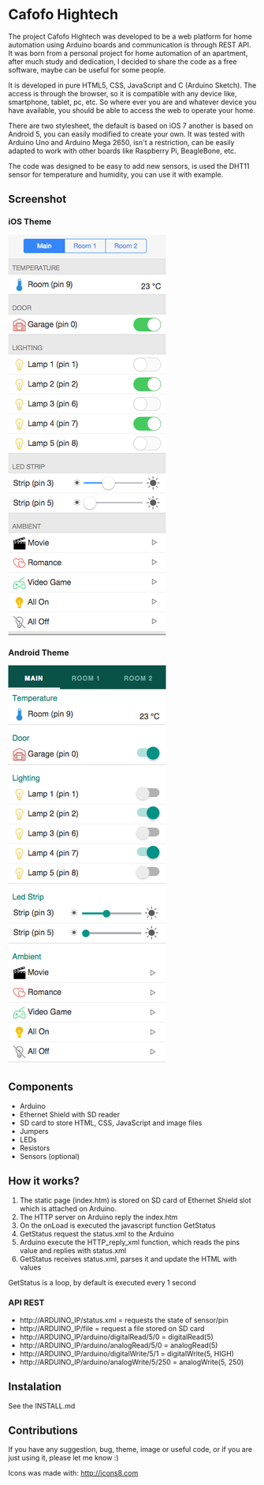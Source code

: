 # Cafofo Hightech

The project Cafofo Hightech was developed to be a web platform for home automation
using Arduino boards and communication is through REST API. It was born from a
personal project for home automation of an apartment, after much study and
dedication, I decided to share the code as a free software, maybe can be useful
for some people.

It is developed in pure HTML5, CSS, JavaScript and C (Arduino Sketch). The access
is through the browser, so it is compatible with any device like, smartphone,
tablet, pc, etc. So where ever you are and whatever device you have available,
you should be able to access the web to operate your home.

There are two stylesheet, the default is based on iOS 7 another is based on
Android 5, you can easily modified to create your own. It was tested with Arduino
Uno and Arduino Mega 2650, isn't a restriction, can be easily adapted to work
with other boards like Raspberry Pi, BeagleBone, etc.

The code was designed to be easy to add new sensors, is used the DHT11 sensor
for temperature and humidity, you can use it with example.

## Screenshot

### iOS Theme
![iOS Theme](/screenshots/ios.png)

### Android Theme
![Android Theme](/screenshots/android.png)

## Components

* Arduino
* Ethernet Shield with SD reader
* SD card to store HTML, CSS, JavaScript and image files
* Jumpers
* LEDs
* Resistors
* Sensors (optional)

## How it works?

1. The static page (index.htm) is stored on SD card of Ethernet Shield slot which
is attached on Arduino.
2. The HTTP server on Arduino reply the index.htm
3. On the onLoad is executed the javascript function GetStatus
3. GetStatus request the status.xml to the Arduino
4. Arduino execute the HTTP_reply_xml function, which reads the pins value and
replies with status.xml
5. GetStatus receives status.xml, parses it and update the HTML with values

GetStatus is a loop, by default is executed every 1 second

### API REST

* http://ARDUINO_IP/status.xml                = requests the state of sensor/pin
* http://ARDUINO_IP/file                      = request a file stored on SD card
* http://ARDUINO_IP/arduino/digitalRead/5/0   = digitalRead(5)
* http://ARDUINO_IP/arduino/analogRead/5/0    = analogRead(5)
* http://ARDUINO_IP/arduino/digitalWrite/5/1  = digitalWrite(5, HIGH)
* http://ARDUINO_IP/arduino/analogWrite/5/250 = analogWrite(5, 250)

## Instalation

See the INSTALL.md

## Contributions

If you have any suggestion, bug, theme, image or useful code, or if you are just
using it, please let me know :)

Icons was made with: http://icons8.com
